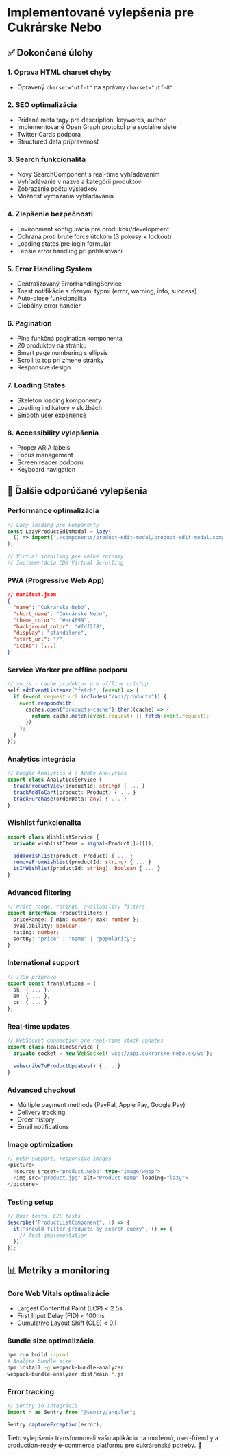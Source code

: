 # Implementované vylepšenia pre Cukrárske Nebo

## ✅ Dokončené úlohy

### 1. **Oprava HTML charset chyby**

- Opravený `charset="utf-t"` na správny `charset="utf-8"`

### 2. **SEO optimalizácia**

- Pridané meta tagy pre description, keywords, author
- Implementované Open Graph protokol pre sociálne siete
- Twitter Cards podpora
- Structured data pripravenosť

### 3. **Search funkcionalita**

- Nový SearchComponent s real-time vyhľadávaním
- Vyhľadávanie v názve a kategórii produktov
- Zobrazenie počtu výsledkov
- Možnosť vymazania vyhľadávania

### 4. **Zlepšenie bezpečnosti**

- Environment konfigurácia pre produkciu/development
- Ochrana proti brute force útokom (3 pokusy + lockout)
- Loading states pre login formulár
- Lepšie error handling pri prihlasovaní

### 5. **Error Handling System**

- Centralizovaný ErrorHandlingService
- Toast notifikácie s rôznymi typmi (error, warning, info, success)
- Auto-close funkcionalita
- Globálny error handler

### 6. **Pagination**

- Plne funkčná pagination komponenta
- 20 produktov na stránku
- Smart page numbering s ellipsis
- Scroll to top pri zmene stránky
- Responsive design

### 7. **Loading States**

- Skeleton loading komponenty
- Loading indikátory v službách
- Smooth user experience

### 8. **Accessibility vylepšenia**

- Proper ARIA labels
- Focus management
- Screen reader podporu
- Keyboard navigation

## 🚀 Ďalšie odporúčané vylepšenia

### Performance optimalizácia

```typescript
// Lazy loading pre komponenty
const LazyProductEditModal = lazy(
  () => import("./components/product-edit-modal/product-edit-modal.component")
);

// Virtual scrolling pre veľké zoznamy
// Implementácia CDK Virtual Scrolling
```

### PWA (Progressive Web App)

```json
// manifest.json
{
  "name": "Cukrárske Nebo",
  "short_name": "Cukrárske Nebo",
  "theme_color": "#ec4899",
  "background_color": "#fdf2f8",
  "display": "standalone",
  "start_url": "/",
  "icons": [...]
}
```

### Service Worker pre offline podporu

```typescript
// sw.js - cache produktov pre offline prístup
self.addEventListener("fetch", (event) => {
  if (event.request.url.includes("/api/products")) {
    event.respondWith(
      caches.open("products-cache").then((cache) => {
        return cache.match(event.request) || fetch(event.request);
      })
    );
  }
});
```

### Analytics integrácia

```typescript
// Google Analytics 4 / Adobe Analytics
export class AnalyticsService {
  trackProductView(productId: string) { ... }
  trackAddToCart(product: Product) { ... }
  trackPurchase(orderData: any) { ... }
}
```

### Wishlist funkcionalita

```typescript
export class WishlistService {
  private wishlistItems = signal<Product[]>([]);

  addToWishlist(product: Product) { ... }
  removeFromWishlist(productId: string) { ... }
  isInWishlist(productId: string): boolean { ... }
}
```

### Advanced filtering

```typescript
// Price range, ratings, availability filters
export interface ProductFilters {
  priceRange: { min: number; max: number };
  availability: boolean;
  rating: number;
  sortBy: "price" | "name" | "popularity";
}
```

### International support

```typescript
// i18n priprava
export const translations = {
  sk: { ... },
  en: { ... },
  cs: { ... }
};
```

### Real-time updates

```typescript
// WebSocket connection pre real-time stock updates
export class RealTimeService {
  private socket = new WebSocket('wss://api.cukrarske-nebo.sk/ws');

  subscribeToProductUpdates() { ... }
}
```

### Advanced checkout

- Múltiple payment methods (PayPal, Apple Pay, Google Pay)
- Delivery tracking
- Order history
- Email notifications

### Image optimization

```typescript
// WebP support, responsive images
<picture>
  <source srcset="product.webp" type="image/webp">
  <img src="product.jpg" alt="Product name" loading="lazy">
</picture>
```

### Testing setup

```typescript
// Unit tests, E2E tests
describe("ProductListComponent", () => {
  it("should filter products by search query", () => {
    // Test implementation
  });
});
```

## 📊 Metriky a monitoring

### Core Web Vitals optimalizácie

- Largest Contentful Paint (LCP) < 2.5s
- First Input Delay (FID) < 100ms
- Cumulative Layout Shift (CLS) < 0.1

### Bundle size optimalizácia

```bash
npm run build --prod
# Analýza bundle size
npm install -g webpack-bundle-analyzer
webpack-bundle-analyzer dist/main.*.js
```

### Error tracking

```typescript
// Sentry.io integrácia
import * as Sentry from "@sentry/angular";

Sentry.captureException(error);
```

Tieto vylepšenia transformovali vašu aplikáciu na modernú, user-friendly a production-ready e-commerce platformu pre cukrárenské potreby. 🍰
